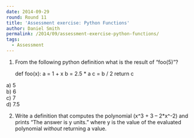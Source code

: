 ```yaml
---
date: 2014-09-29
round: Round 11
title: 'Assessment exercise: Python Functions'
author: Daniel Smith
permalink: /2014/09/assessment-exercise-python-functions/
tags:
  - Assessment
---
```

1) From the following python definition what is the result of &#8220;foo(5)&#8221;?

     def foo(x):
         a = 1 + x
         b = 2.5 * a
         c = b / 2
         return c
    

a) 5  
b) 6  
c) 7  
d) 7.5

2) Write a definition that computes the polynomial (x^3 + 3 &#8211; 2*x^-2) and prints &#8220;The answer is y units.&#8221; where y is the value of the evaluated polynomial *without* returning a value.
